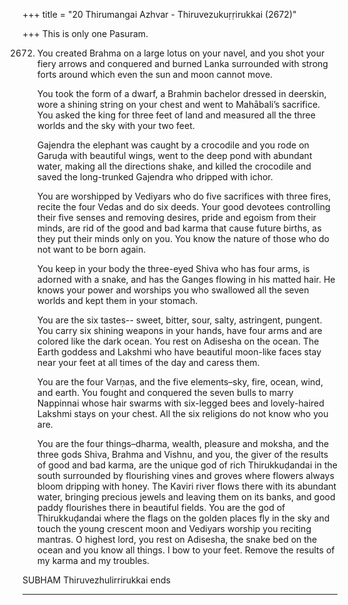 +++
title = "20 Thirumangai Azhvar - Thiruvezukuṛṛirukkai (2672)"

+++
    This is only one Pasuram.

2672. You created Brahma on a large lotus on your navel,
      and you shot your fiery arrows and conquered and burned Lanka
      surrounded with strong forts
      around which even the sun and moon cannot move.
      
      You took the form of a dwarf,
      a Brahmin bachelor dressed in deerskin,
      wore a shining string on your chest
      and went to Mahābali’s sacrifice.
      You asked the king for three feet of land
      and measured all the three worlds and the sky
      with your two feet.
      
      Gajendra the elephant was caught by a crocodile
      and you rode on Garuḍa with beautiful wings,
      went to the deep pond with abundant water,
      making all the directions shake,
      and killed the crocodile
      and saved the long-trunked Gajendra who dripped with ichor.
      
      You are worshipped by Vediyars
      who do five sacrifices with three fires,
      recite the four Vedas and do six deeds.
      Your good devotees controlling their five senses
      and removing desires, pride and egoism from their minds,
      are rid of the good and bad karma that cause future births,
      as they put their minds only on you.
      You know the nature of those
      who do not want to be born again.
      
      You keep in your body the three-eyed Shiva
      who has four arms, is adorned with a snake,
      and has the Ganges flowing in his matted hair.
      He knows your power and worships you
      who swallowed all the seven worlds
      and kept them in your stomach.
      
        You are the six tastes-- sweet, bitter, sour, salty, astringent, pungent.
        You carry six shining weapons in your hands,
        have four arms and are colored like the dark ocean.
        You rest on Adisesha on the ocean.
        The Earth goddess and Lakshmi
        who have beautiful moon-like faces
        stay near your feet at all times of the day and caress them.
        
        You are the four Varṇas,
        and the five elements–sky, fire, ocean, wind, and earth.
        You fought and conquered the seven bulls
        to marry Nappinnai whose hair swarms with six-legged bees
        and lovely-haired Lakshmi stays on your chest.
        All the six religions do not know who you are.
        
        You are the four things–dharma, wealth, pleasure and moksha,
        and the three gods Shiva, Brahma and Vishnu,
        and you, the giver of the results of good and bad karma,
        are the unique god of rich Thirukkuḍandai in the south
        surrounded by flourishing vines
        and groves where flowers always bloom dripping with honey.
        The Kaviri river flows there with its abundant water,
        bringing precious jewels and leaving them on its banks,
        and good paddy flourishes there in beautiful fields.
        You are the god of Thirukkuḍandai
        where the flags on the golden places
        fly in the sky and touch the young crescent moon
        and Vediyars worship you reciting mantras.
        O highest lord, you rest on Adisesha,
        the snake bed on the ocean
        and you know all things. I bow to your feet.
        Remove the results of my karma and my troubles.

SUBHAM Thiruvezhulirrirukkai ends

--------------